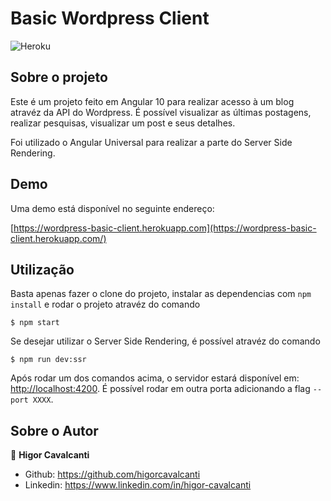 # Basic Wordpress Client
![Heroku](https://heroku-badge.herokuapp.com/?app=wordpress-basic-client)

## Sobre o projeto

Este é um projeto feito em Angular 10 para realizar acesso à um blog atravéz da API do Wordpress.
É possível visualizar as últimas postagens, realizar pesquisas, visualizar um post e seus detalhes.

Foi utilizado o Angular Universal para realizar a parte do Server Side Rendering.


## Demo
Uma demo está disponível no seguinte endereço:

[https://wordpress-basic-client.herokuapp.com](https://wordpress-basic-client.herokuapp.com/)



## Utilização
Basta apenas fazer o clone do projeto, instalar as dependencias com ```npm install```
 e rodar o projeto atravéz do comando
```console
$ npm start
```

Se desejar utilizar o Server Side Rendering, é possível atravéz do comando
```console
$ npm run dev:ssr
```

Após rodar um dos comandos acima, o servidor estará disponível em:
[http://localhost:4200](https://localhost:4200).
É possível rodar em outra porta adicionando a flag ```--port XXXX```.


## Sobre o Autor
👤 **Higor Cavalcanti**
- Github: https://github.com/higorcavalcanti
- Linkedin: https://www.linkedin.com/in/higor-cavalcanti
